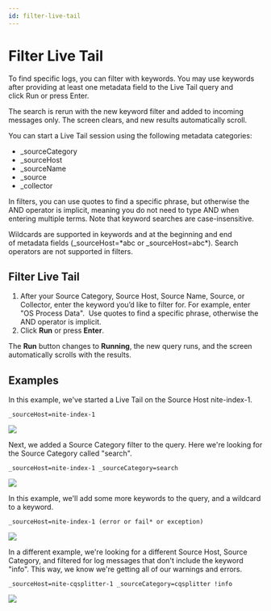 ```yaml
---
id: filter-live-tail
---
```


# Filter Live Tail

To find specific logs, you can filter with keywords. You may use
keywords after providing at least one metadata field to the Live Tail
query and click Run or press Enter.

The search is rerun with the new keyword filter and added to incoming
messages only. The screen clears, and new results automatically scroll.

You can start a Live Tail session using the following metadata
categories:

-   \_sourceCategory
-   \_sourceHost
-   \_sourceName
-   \_source
-   \_collector

In filters, you can use quotes to find a specific phrase, but otherwise
the AND operator is implicit, meaning you do not need to type AND when
entering multiple terms. Note that keyword searches are
case-insensitive.

Wildcards are supported in keywords and at the beginning and end
of metadata fields (\_sourceHost=\*abc or \_sourceHost=abc\*). Search
operators are not supported in filters.

## Filter Live Tail

1.  After your Source Category, Source Host, Source Name, Source, or
    Collector, enter the keyword you’d like to filter for. For example,
    enter "OS Process Data".  Use quotes to find a specific phrase,
    otherwise the AND operator is implicit.
2.  Click **Run** or press **Enter**.

The **Run** button changes to **Running**, the new query runs, and the
screen automatically scrolls with the results.

## Examples

In this example, we've started a Live Tail on the Source Host
nite-index-1.

`_sourceHost=nite-index-1`

![](../static/img/Live-Tail/Filter-Live-Tail/Screen%20Shot%202017-06-12%20at%201.17.52%20PM.png)

Next, we added a Source Category filter to the query. Here we're looking
for the Source Category called "search".

`_sourceHost=nite-index-1 _sourceCategory=search`

![](../static/img/Live-Tail/Filter-Live-Tail/Screen%20Shot%202017-06-12%20at%201.18.56%20PM.png)

In this example, we'll add some more keywords to the query, and a
wildcard to a keyword.

`_sourceHost=nite-index-1 (error or fail* or exception)`

![](../static/img/Live-Tail/Filter-Live-Tail/Screen%20Shot%202017-06-12%20at%201.19.43%20PM.png)

In a different example, we're looking for a different Source Host,
Source Category, and filtered for log messages that don't include the
keyword "info". This way, we know we're getting all of our warnings and
errors.

`_sourceHost=nite-cqsplitter-1 _sourceCategory=cqsplitter !info`

![](../static/img/Live-Tail/Filter-Live-Tail/Screen%20Shot%202017-06-12%20at%201.21.00%20PM.png)
